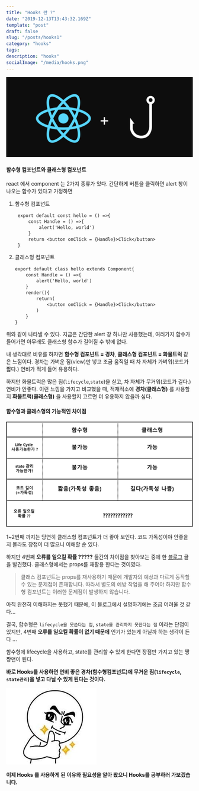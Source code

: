 ```yaml
---
title: "Hooks 란 ?"
date: "2019-12-13T13:43:32.169Z"
template: "post"
draft: false
slug: "/posts/hooks1"
category: "hooks"
tags:
description: "hooks"
socialImage: "/media/hooks.png"
---
```


![](/media/hooks.png)

#### 함수형 컴포넌트와 클래스형 컴포넌트

react 에서 component 는 2가지 종류가 있다.
간단하게 버튼을 클릭하면 alert 창이 나오는 함수가 있다고 가정하면

1. 함수형 컴포넌트


        export default const hello = () =>{
            const Handle = () =>{
                alert('Hello, world')
            }
            return <button onClick = {Handle}>Click</button>
        }

2.  클래스형 컴포넌트

        export default class hello extends Component{
            const Handle = () =>{
                alert('Hello, world')
            }
            render(){
                return(
                    <button onClick = {Handle}>Click</button>
                )
            }
        }

위와 같이 나타낼 수 있다. 지금은 간단한 alert 창 하나만 사용했는데, 여러가지 함수가 들어가면 아무래도 클래스형 함수가 길어질 수 밖에 없다.

내 생각대로 비유를 하자면 **함수형 컴포넌트 = 경차**, **클래스형 컴포넌트 = 화물트럭** 같은 느낌이다.
경차는 가벼운 짐(view)만 넣고 조금 움직일 때 차 자체가 가벼워(코드가 짧다.) 연비가 적게 들어 유용하다.

하지만 화물트럭은 많은 짐(`lifecycle`,`state`)을 싣고, 차 자체가 무거워(코드가 길다.) 연비가 안좋다.
이런 느낌을 가지고 비교했을 때, 적재적소에 **경차(클래스형)** 를 사용할지 **화물트럭(클래스형)** 을 사용할지 고르면 더 유용하지 않을까 싶다.

#### 함수형과 클래스형의 기능적인 차이점

![](/media/Etc/hooks/hooks_1.png)

1~2번째 까지는 당연히 클래스형 컴포넌트가 더 좋아 보인다. 코드 가독성이야 안좋을지 몰라도 장점이 더 많으니 이해할 순 있다.

하지만 4번째 **오류를 일으킬 확률 ?????** 둘간의 차이점을 찾아보는 중에 한 [블로그](https://boxfoxs.tistory.com/395) 글을 발견했다. 클래스형에서는 props를 재활용 한다는 것이였다.

> 클래스 컴포넌트는 props를 재사용하기 때문에 개발자의 예상과 다르게 동작할 수 있는 문제점이 존재합니다. 따라서 별도의 예방 작업을 해 주어야 하지만 함수형 컴포넌트는 이러한 문제점이 발생하지 않습니다.

아직 완전히 이해하지는 못했기 때문에, 이 블로그에서 설명하기에는 조금 어려울 것 같다...

결국, 함수형은 `lifecycle을 못쓴다는 점`, `state를 관리하지 못한다는 점` 이라는 단점이 있지만, 4번째 **오류를 일으킬 확률이 없기 때문에** 인기가 있는게 아닐까 하는 생각이 든다 ...

함수형에 lifecycle을 사용하고, state를 관리할 수 있게 한다면 장점만 가지고 있는 짱짱맨이 된다.

**바로 Hooks를 사용하면 연비 좋은 경차(함수형컴포넌트)에 무거운 짐(`lifecycle`, `state관리`)을 넣고 다닐 수 있게 된다는 것이다.**

![](/media/thumb.jpg)

**이제 Hooks 를 사용하게 된 이유와 필요성을 알아 봤으니 Hooks를 공부하러 가보겠습니다.**
